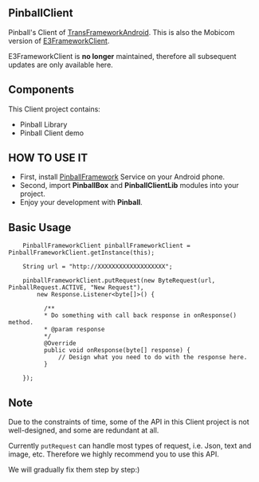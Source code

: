 PinballClient
---
Pinball's Client of [TransFrameworkAndroid](https://github.com/ymjiang/TransFrameworkAndroid).
This is also the Mobicom version of [E3FrameworkClient](https://github.com/ymjiang/E3FrameworkClient). 

E3FrameworkClient is __no longer__ maintained, therefore all subsequent updates are only available here.

Components
---
This Client project contains:
 - Pinball Library
 - Pinball Client demo

HOW TO USE IT
---
- First, install [PinballFramework](https://github.com/ymjiang/PinballFramework) Service on your Android phone.
- Second, import __PinballBox__ and __PinballClientLib__ modules into your project.
- Enjoy your development with __Pinball__.

Basic Usage
---
```
    PinballFrameworkClient pinballFrameworkClient = PinballFrameworkClient.getInstance(this);
    
    String url = "http://XXXXXXXXXXXXXXXXXXX";
    
    pinballFrameworkClient.putRequest(new ByteRequest(url, PinballRequest.ACTIVE, "New Request"), 
        new Response.Listener<byte[]>() {
        
          /**
          * Do something with call back response in onResponse() method.
          * @param response
          */
          @Override
          public void onResponse(byte[] response) {
              // Design what you need to do with the response here.
          }
          
    });
```

Note
---
Due to the constraints of time, some of the API in this Client project is not well-designed, and some are redundant at all.

Currently `putRequest` can handle most types of request, i.e. Json, text and image, etc. Therefore we highly recommend you to use 
this API.


We will gradually fix them step by step:)
 
